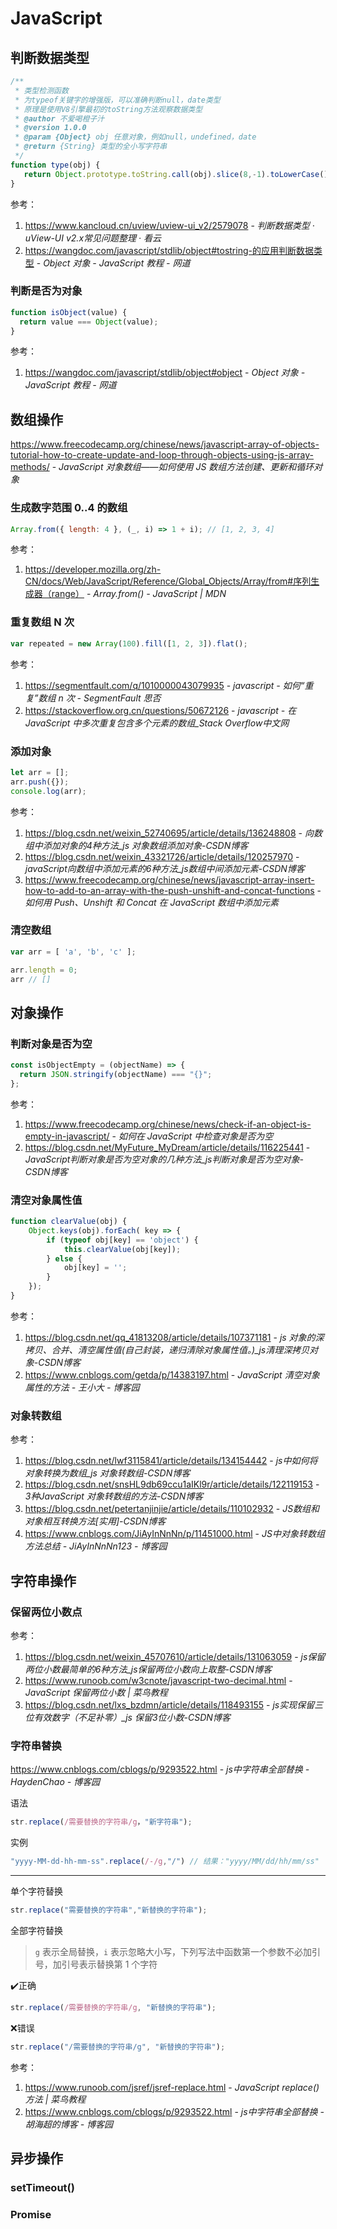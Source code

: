 # JavaScript

## 判断数据类型

```javascript
/**
 * 类型检测函数
 * 为typeof关键字的增强版，可以准确判断null，date类型
 * 原理是使用V8引擎最初的toString方法观察数据类型
 * @author 不爱喝橙子汁
 * @version 1.0.0
 * @param {Object} obj 任意对象，例如null，undefined，date
 * @return {String} 类型的全小写字符串
 */
function type(obj) {
   return Object.prototype.toString.call(obj).slice(8,-1).toLowerCase(); 
}
```

参考：

1. https://www.kancloud.cn/uview/uview-ui_v2/2579078 - *判断数据类型 · uView-UI v2.x常见问题整理 · 看云*
2. <https://wangdoc.com/javascript/stdlib/object#tostring-的应用判断数据类型> - *Object 对象 - JavaScript 教程 - 网道*

### 判断是否为对象

```javascript
function isObject(value) {
  return value === Object(value);
}
```

参考：

1. https://wangdoc.com/javascript/stdlib/object#object - *Object 对象 - JavaScript 教程 - 网道*

## 数组操作

https://www.freecodecamp.org/chinese/news/javascript-array-of-objects-tutorial-how-to-create-update-and-loop-through-objects-using-js-array-methods/ - *JavaScript 对象数组——如何使用 JS 数组方法创建、更新和循环对象*

### 生成数字范围 0..4 的数组

```javascript
Array.from({ length: 4 }, (_, i) => 1 + i); // [1, 2, 3, 4]
```

参考：

1. <https://developer.mozilla.org/zh-CN/docs/Web/JavaScript/Reference/Global_Objects/Array/from#序列生成器（range）> - *Array.from() - JavaScript | MDN*

### 重复数组 N 次

```javascript
var repeated = new Array(100).fill([1, 2, 3]).flat();
```

参考：

1. https://segmentfault.com/q/1010000043079935 - *javascript - 如何“重复”数组 n 次 - SegmentFault 思否*
2. https://stackoverflow.org.cn/questions/50672126 - *javascript - 在 JavaScript 中多次重复包含多个元素的数组_Stack Overflow中文网*

### 添加对象

```javascript
let arr = [];
arr.push({});
console.log(arr);
```

参考：

1. https://blog.csdn.net/weixin_52740695/article/details/136248808 - *向数组中添加对象的4种方法_js 对象数组添加对象-CSDN博客*
2. https://blog.csdn.net/weixin_43321726/article/details/120257970 - *javaScript向数组中添加元素的6种方法_js数组中间添加元素-CSDN博客*
3. https://www.freecodecamp.org/chinese/news/javascript-array-insert-how-to-add-to-an-array-with-the-push-unshift-and-concat-functions - *如何用 Push、Unshift 和 Concat 在 JavaScript 数组中添加元素*

### 清空数组

```javascript
var arr = [ 'a', 'b', 'c' ];

arr.length = 0;
arr // []
```

## 对象操作

### 判断对象是否为空

```javascript
const isObjectEmpty = (objectName) => {
  return JSON.stringify(objectName) === "{}";
};
```

参考：

1. https://www.freecodecamp.org/chinese/news/check-if-an-object-is-empty-in-javascript/ - *如何在 JavaScript 中检查对象是否为空*
2. https://blog.csdn.net/MyFuture_MyDream/article/details/116225441 - *JavaScript判断对象是否为空对象的几种方法_js判断对象是否为空对象-CSDN博客*

### 清空对象属性值

```javascript
function clearValue(obj) {
    Object.keys(obj).forEach( key => {
        if (typeof obj[key] == 'object') {
            this.clearValue(obj[key]);
        } else {
            obj[key] = '';
        }
    });
}
```

参考：

1. https://blog.csdn.net/qq_41813208/article/details/107371181 - *js 对象的深拷贝、合并、清空属性值(自己封装，递归清除对象属性值。)_js清理深拷贝对象-CSDN博客*
2. https://www.cnblogs.com/getda/p/14383197.html - *JavaScript 清空对象属性的方法 - 王小大 - 博客园*

### 对象转数组

参考：

1. https://blog.csdn.net/lwf3115841/article/details/134154442 - *js中如何将对象转换为数组_js 对象转数组-CSDN博客*
2. https://blog.csdn.net/snsHL9db69ccu1aIKl9r/article/details/122119153 - *3种JavaScript 对象转数组的方法-CSDN博客*
3. https://blog.csdn.net/petertanjinjie/article/details/110102932 - *JS数组和对象相互转换方法[实用]-CSDN博客*
4. https://www.cnblogs.com/JiAyInNnNn/p/11451000.html - *JS中对象转数组方法总结 - JiAyInNnNn123 - 博客园*

## 字符串操作

### 保留两位小数点

参考：

1. https://blog.csdn.net/weixin_45707610/article/details/131063059 - *js保留两位小数最简单的6种方法_js保留两位小数向上取整-CSDN博客*
2. https://www.runoob.com/w3cnote/javascript-two-decimal.html - *JavaScript 保留两位小数 | 菜鸟教程*
3. https://blog.csdn.net/lxs_bzdmn/article/details/118493155 - *js实现保留三位有效数字（不足补零）_js 保留3位小数-CSDN博客*

### 字符串替换

https://www.cnblogs.com/cblogs/p/9293522.html - *js中字符串全部替换 - HaydenChao - 博客园*

语法

```javascript
str.replace(/需要替换的字符串/g，"新字符串");
```

实例

```javascript
"yyyy-MM-dd-hh-mm-ss".replace(/-/g,"/") // 结果："yyyy/MM/dd/hh/mm/ss"
```

---

单个字符替换

``` javascript
str.replace("需要替换的字符串","新替换的字符串");
```

全部字符替换

> `g` 表示全局替换，`i` 表示忽略大小写，下列写法中函数第一个参数不必加引号，加引号表示替换第 1 个字符

✔️正确

```javascript
str.replace(/需要替换的字符串/g, "新替换的字符串");
```

❌错误
```javascript
str.replace("/需要替换的字符串/g", "新替换的字符串");
```

参考：

1. https://www.runoob.com/jsref/jsref-replace.html - _JavaScript replace() 方法 | 菜鸟教程_
2. https://www.cnblogs.com/cblogs/p/9293522.html - _js中字符串全部替换 - 胡海超的博客 - 博客园_

## 异步操作

### setTimeout()

### Promise
